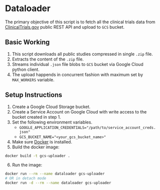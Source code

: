 # Dataloader

The primary objective of this script is to fetch all the clinical trials data from [ClinicalTrials.gov](https://clinicaltrials.gov/) public REST API and upload to `GCS` bucket.

## Basic Working
1. This script downloads all public studies compressed in single `.zip` file.
2. Extracts the content of the `.zip` file.
3. Streams individual `.json` file blobs to `GCS` bucket via Google Cloud python client.
4. The upload happends in concurrent fashion with maximum set by `MAX_WORKERS` variable.


## Setup Instructions
1. Create a Google Cloud Storage bucket.
2. Create a Service Account on Google Cloud with write access to the bucket created in step 1.
3. Set the following environment variables.
    - `GOOGLE_APPLICATION_CREDENTIALS="/path/to/service_account_creds.json"`
    - `GCS_BUCKET_NAME="<your_gcs_bucket_name>"`
4. Make sure [Docker](https://docs.docker.com/engine/install/debian/#installation-methods) is installed.
5. Build the docker image:
```bash
docker build -t gcs-uploader .
```
6. Run the image:
```bash
docker run --rm --name dataloader gcs-uploader
# OR in detach mode
docker run -d --rm --name dataloader gcs-uploader
```
